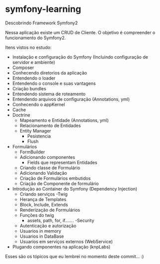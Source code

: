 symfony-learning
================

Descobrindo Framework Symfony2

Nessa aplicação existe um CRUD de Cliente. O objetivo é compreender o funcionamento do Symfony2.

Itens vistos no estudo:

- Instalação e configuração do Symfony (Incluindo configuração de servidor e ambiente)
- Composer
- Conhecendo diretorios da aplicação
- Entendendo o loader
- Entendendo o console e suas vantagens
- Criação bundles
- Entendendo sistema de roteamento
- Entendendo arquivos de configuração (Annotations, yml)
- Conhecendo o appKernel
- Cache
- Doctrine
  - Mapeamento e Entidade (Annotations, yml)
  - Relacionamento de Entidades
  - Entity Manager
    - Pesistencia
    - Flush
- Formulários
  - FormBuilder
  - Adicionando componentes
    - Fields que representam Entidades 
  - Criando classe de Formulário
  - Adicionando Validação
  - Criação de Formulários embutidos
  - Criação de Componente de formulário
- Introdução ao Container do Symfony (Dependency Injection)
  - Criando serviços
-Twig
  - Herança de Templates
  - Block, Include, Extends
  - Renderização de Formulários
  - Funções do twig
    - assets, path, for, if.......
-Security
  - Autenticação e autorização
  - Usuarios in memory
  - Usuarios in DataBase
  - Usuarios em serviços externos (WebService)
- Plugando componentes na aplicação (knpLabs)

Esses são os tópicos que eu lembrei no momento deste commit... :)


